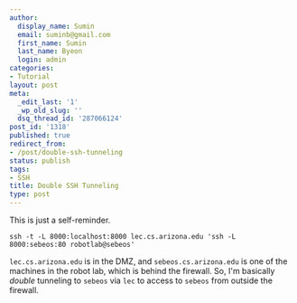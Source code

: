```yaml
---
author:
  display_name: Sumin
  email: suminb@gmail.com
  first_name: Sumin
  last_name: Byeon
  login: admin
categories:
- Tutorial
layout: post
meta:
  _edit_last: '1'
  _wp_old_slug: ''
  dsq_thread_id: '287066124'
post_id: '1318'
published: true
redirect_from:
- /post/double-ssh-tunneling
status: publish
tags:
- SSH
title: Double SSH Tunneling
type: post
---
```

This is just a self-reminder.

    ssh -t -L 8000:localhost:8000 lec.cs.arizona.edu 'ssh -L 8000:sebeos:80 robotlab@sebeos'

`lec.cs.arizona.edu` is in the DMZ, and `sebeos.cs.arizona.edu` is one of the machines in the robot lab, which is behind the firewall. So, I'm basically *double* tunneling to `sebeos` via `lec` to access to `sebeos` from outside the firewall.
